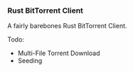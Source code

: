 ### Rust BitTorrent Client

A fairly barebones Rust BitTorrent Client.

Todo:
- Multi-File Torrent Download
- Seeding
